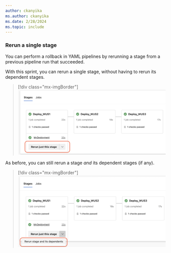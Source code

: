 ```yaml
---
author: ckanyika
ms.author: ckanyika
ms.date: 2/28/2024
ms.topic: include
---
```


### Rerun a single stage

You can perform a rollback in YAML pipelines by rerunning a stage from a previous pipeline run that succeeded. 

With this sprint, you can rerun a single stage, without having to rerun its dependent stages. 

> [!div class="mx-imgBorder"]
> ![Screenshot of rerun this stage.](../../media/235-pipelines-01.png "Screenshot of rerun this stage")

As before, you can still rerun a stage _and_ its dependent stages (if any).

> [!div class="mx-imgBorder"]
> ![Screenshot of rerun stage and dependents.](../../media/235-pipelines-02.png "Screenshot of rerun stage and dependents")

